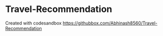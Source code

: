 # Travel-Recommendation
Created with codesandbox
https://githubbox.com/Abhinash8560/Travel-Recommendation
